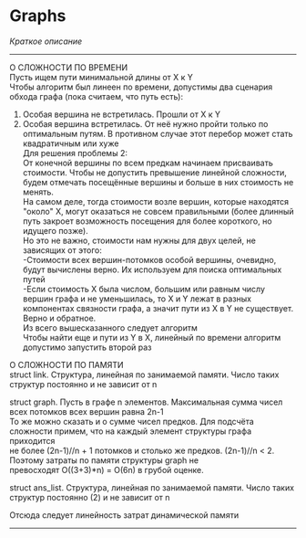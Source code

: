 # Graphs

*Краткое описание*
_______________________________________________________________________________________________________________________________________________________________

О СЛОЖНОСТИ ПО ВРЕМЕНИ<br />
Пусть ищем пути минимальной длины от X к Y<br />
Чтобы алгоритм был линеен по времени, допустимы два сценария обхода графа (пока считаем, что путь есть):<br />
1. Особая вершина не встретилась. Прошли от X к Y<br />
2. Особая вершина встретилась. От неё нужно пройти только по оптимальным путям. В противном случае этот перебор может стать квадратичным или хуже<br />
Для решения проблемы 2:<br />
От конечной вершины по всем предкам начинаем присваивать стоимости. Чтобы не допустить превышение линейной сложности, будем отмечать посещённые вершины и больше в них стоимость не менять.<br />
На самом деле, тогда стоимости возле вершин, которые находятся "около" X, могут оказаться не совсем правильными (более длинный путь закроет возможность посещения для более короткого, но идущего позже).<br />
Но это не важно, стоимости нам нужны для двух целей, не зависящих от этого: <br />
-Стоимости всех вершин-потомков особой вершины, очевидно, будут вычислены верно. Их используем для поиска оптимальных путей<br />
-Если стоимость X была числом, большим или равным числу вершин графа и не уменьшилась, то X и Y лежат в разных компонентах связности графа, а значит пути из X в Y не существует. Верно и обратное. <br />
Из всего вышесказанного следует алгоритм <br />
Чтобы найти еще и пути из Y в X, линейный по времени алгоритм допустимо запустить второй раз<br />

О СЛОЖНОСТИ ПО ПАМЯТИ<br />
struct link. Структура, линейная по занимаемой памяти. Число таких структур постоянно и не зависит от n<br />

struct graph. Пусть в графе n элементов. Максимальная сумма чисел всех потомков всех вершин равна 2n-1<br />
То же можно сказать и о сумме чисел предков. Для подсчёта сложности примем, что на каждый элемент структуры графа приходится<br />
не более (2n-1)//n + 1 потомков и столько же предков. (2n-1)//n < 2. Поэтому затраты по памяти структуры graph не<br />
превосходят О((3+3)*n) = O(6n) в грубой оценке.<br />

struct ans_list. Структура, линейная по занимаемой памяти. Число таких структур постоянно (2) и не зависит от n<br />

Отсюда следует линейность затрат динамической памяти
_______________________________________________________________________________________________________________________________________________________________
